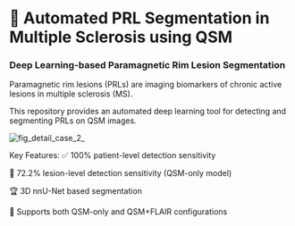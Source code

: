 # 🧠 Automated PRL Segmentation in Multiple Sclerosis using QSM
### Deep Learning-based Paramagnetic Rim Lesion Segmentation

Paramagnetic rim lesions (PRLs) are imaging biomarkers of chronic active lesions in multiple sclerosis (MS). 

This repository provides an automated deep learning tool for detecting and segmenting PRLs on QSM images.


![fig_detail_case_2_](https://github.com/user-attachments/assets/ae0c6750-f031-4b84-b5d2-1c5a0229691a)


Key Features:
✅ 100% patient-level detection sensitivity

🎯 72.2% lesion-level detection sensitivity (QSM-only model)

🏆 3D nnU-Net based segmentation

🔬 Supports both QSM-only and QSM+FLAIR configurations
